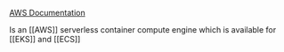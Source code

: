 [AWS Documentation](https://aws.amazon.com/fargate/)

Is an [[AWS]] serverless container compute engine which is available for [[EKS]] and [[ECS]]